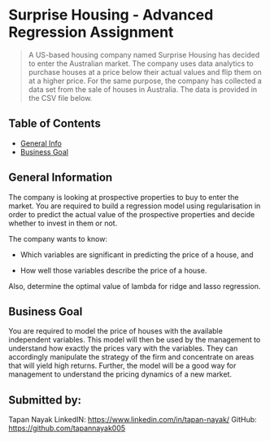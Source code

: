 # Surprise Housing - Advanced Regression Assignment
> A US-based housing company named Surprise Housing has decided to enter the Australian market. The company uses data analytics to purchase houses at a price below their actual values and flip them on at a higher price. For the same purpose, the company has collected a data set from the sale of houses in Australia. The data is provided in the CSV file below.


## Table of Contents
* [General Info](#general-information)
* [Business Goal](#technologies-used)


## General Information
The company is looking at prospective properties to buy to enter the market. You are required to build a regression model using regularisation in order to predict the actual value of the prospective properties and decide whether to invest in them or not.

 

The company wants to know:

- Which variables are significant in predicting the price of a house, and

- How well those variables describe the price of a house.

Also, determine the optimal value of lambda for ridge and lasso regression.



## Business Goal
You are required to model the price of houses with the available independent variables. This model will then be used by the management to understand how exactly the prices vary with the variables. They can accordingly manipulate the strategy of the firm and concentrate on areas that will yield high returns. Further, the model will be a good way for management to understand the pricing dynamics of a new market.

## Submitted by:
Tapan Nayak
LinkedIN: https://www.linkedin.com/in/tapan-nayak/
GitHub: https://github.com/tapannayak005